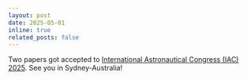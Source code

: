 ```yaml
---
layout: post
date: 2025-05-01
inline: true
related_posts: false
---
```


Two papers got accepted to [International Astronautical Congress (IAC) 2025](https://www.iac2025.org/). See you in Sydney-Australia!
